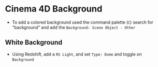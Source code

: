 # Cinema 4D Background

- To add a colored background used the command palette (`C`) search for "background" and add the `Background: Scene Object - Other`

## White Background

- Using Redshift, add a `RS Light`, and set `Type: Dome` and toggle on `Background`
